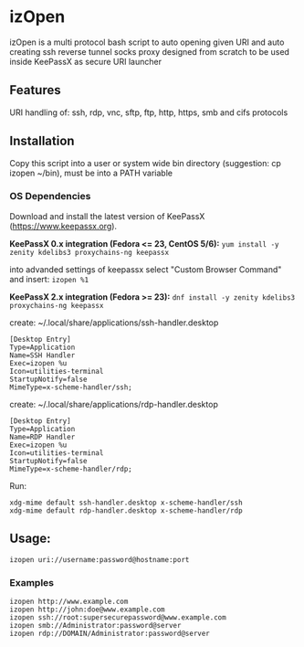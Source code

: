 # izOpen
izOpen is a multi protocol bash script to auto opening given URI and auto creating ssh reverse tunnel socks proxy
designed from scratch to be used inside KeePassX as secure URI launcher

## Features
URI handling of: ssh, rdp, vnc, sftp, ftp, http, https, smb and cifs protocols

## Installation
Copy this script into a user or system wide bin directory (suggestion: cp izopen ~/bin), must be into a PATH variable

### OS Dependencies
Download and install the latest version of KeePassX (https://www.keepassx.org).

**KeePassX 0.x integration (Fedora <= 23, CentOS 5/6):**
`yum install -y zenity kdelibs3 proxychains-ng keepassx`

into advanded settings of keepassx select "Custom Browser Command" and insert:
`izopen %1`

**KeePassX 2.x integration (Fedora >= 23):**
`dnf install -y zenity kdelibs3 proxychains-ng keepassx`

create: ~/.local/share/applications/ssh-handler.desktop
```
[Desktop Entry]
Type=Application
Name=SSH Handler
Exec=izopen %u
Icon=utilities-terminal
StartupNotify=false
MimeType=x-scheme-handler/ssh;
```

create: ~/.local/share/applications/rdp-handler.desktop
```
[Desktop Entry]
Type=Application
Name=RDP Handler
Exec=izopen %u
Icon=utilities-terminal
StartupNotify=false
MimeType=x-scheme-handler/rdp;
```

Run:
```
xdg-mime default ssh-handler.desktop x-scheme-handler/ssh
xdg-mime default rdp-handler.desktop x-scheme-handler/rdp
```

## Usage:
`izopen uri://username:password@hostname:port`

### Examples
```
izopen http://www.example.com
izopen http://john:doe@www.example.com
izopen ssh://root:supersecurepassword@www.example.com
izopen smb://Administrator:password@server
izopen rdp://DOMAIN/Administrator:password@server
```


